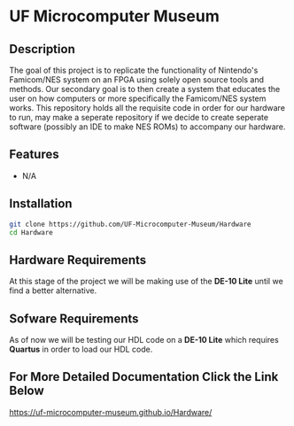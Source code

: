 # UF Microcomputer Museum

## Description
The goal of this project is to replicate the functionality of Nintendo's Famicom/NES system on an FPGA using solely open source tools and methods. Our secondary goal is to then create a system that educates the user on how computers or more specifically the Famicom/NES system works. This repository holds all the requisite code in order for our hardware to run, may make a seperate repository if we decide to create seperate software (possibly an IDE to make NES ROMs) to accompany our hardware.

## Features

* N/A

## Installation
```bash
git clone https://github.com/UF-Microcomputer-Museum/Hardware
cd Hardware
```

## Hardware Requirements 
At this stage of the project we will be making use of the **DE-10 Lite** until we find a better alternative.

## Sofware Requirements
As of now we will be testing our HDL code on a **DE-10 Lite** which requires **Quartus** in order to load our HDL code.

## For More Detailed Documentation Click the Link Below
https://uf-microcomputer-museum.github.io/Hardware/
